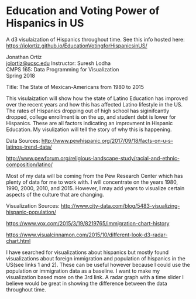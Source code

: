 # Education and Voting Power of Hispanics in US
A d3 visulaization of Hispanics throughout time.
See this info hosted here:  
https://jolortiz.github.io/EducationVotingforHispanicsinUS/  

Jonathan Ortiz  
jolortiz@ucsc.edu 
Instructor: Suresh Lodha  
CMPS 165: Data Programming for Visualization  
Spring 2018  

Title: The State of Mexican-Americans from 1980 to 2015

This visulaization will show how the state of Latino Education has improved over the recent years and how this has affected Latino lifestyle in the US. The rates of Hispanics dropping out of high school has siginifcantly dropped, college enrollment is on the up, and student debt is lower for Hispanics. These are all factors indicating an improvment in Hispanic Education. My visulization will tell the story of why this is happening.

Data Sources:
http://www.pewhispanic.org/2017/09/18/facts-on-u-s-latinos-trend-data/

http://www.pewforum.org/religious-landscape-study/racial-and-ethnic-composition/latino/

Most of my data will be coming from the Pew Research Center which has plenty of data for me to work with. I will concentrate on the years 1980, 1990, 2000, 2010, and 2015. However, I may add years to visualize certain aspects of the culture that are changing.

Visualization Sources:
http://www.city-data.com/blog/5483-visualizing-hispanic-population/

https://www.vox.com/2015/3/19/8219765/immigration-chart-history

https://www.visualcinnamon.com/2015/10/different-look-d3-radar-chart.html

I have searched for visualizations about hispanics but mostly found visualizations about foreign immigration and population of hispanics in the US(see links 1 and 2). These can be useful however because I could use the population or immigration data as a baseline. I want to make my visualization based more on the 3rd link. A radar graph with a time slider I believe would be great in showing the difference between the data throughout time.
